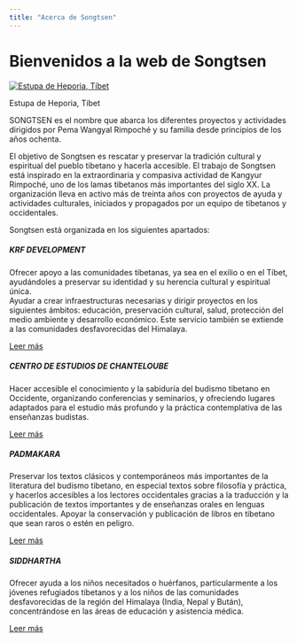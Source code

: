 ```yaml
---
title: "Acerca de Songtsen"
---
```


#  Bienvenidos a la web de Songtsen 

[ ![Estupa de Heporia, Tíbet](/images/img_stoupa-150x150.jpg) ](http://www.songtsen.org/songtsen/wp-content/uploads/sites/2/2013/12/img_stoupa.jpg)

Estupa de Heporia, Tíbet 

SONGTSEN es el nombre que abarca los diferentes proyectos y actividades dirigidos por Pema Wangyal Rimpoché y su familia desde principios de los años ochenta. 

El objetivo de Songtsen es rescatar y preservar la tradición cultural y espiritual del pueblo tibetano y hacerla accesible. El trabajo de Songtsen está inspirado en la extraordinaria y compasiva actividad de Kangyur Rimpoché, uno de los lamas tibetanos más importantes del siglo XX. La organización lleva en activo más de treinta años con proyectos de ayuda y actividades culturales, iniciados y propagados por un equipo de tibetanos y occidentales. 

Songtsen está organizada en los siguientes apartados: 

#####  KRF DEVELOPMENT 

Ofrecer apoyo a las comunidades tibetanas, ya sea en el exilio o en el Tíbet, ayudándoles a preservar su identidad y su herencia cultural y espiritual única.   
Ayudar a crear infraestructuras necesarias y dirigir proyectos en los siguientes ámbitos: educación, preservación cultural, salud, protección del medio ambiente y desarrollo económico. Este servicio también se extiende a las comunidades desfavorecidas del Himalaya. 

[ Leer más ](http://www.songtsen.org/krf/es/)

#####  CENTRO DE ESTUDIOS DE CHANTELOUBE 

Hacer accesible el conocimiento y la sabiduría del budismo tibetano en Occidente, organizando conferencias y seminarios, y ofreciendo lugares adaptados para el estudio más profundo y la práctica contemplativa de las enseñanzas budistas. 

[ Leer más ](http://www.songtsen.org/chanteloube/es/)

#####  PADMAKARA 

Preservar los textos clásicos y contemporáneos más importantes de la literatura del budismo tibetano, en especial textos sobre filosofía y práctica, y hacerlos accesibles a los lectores occidentales gracias a la traducción y la publicación de textos importantes y de enseñanzas orales en lenguas occidentales. Apoyar la conservación y publicación de libros en tibetano que sean raros o estén en peligro. 

[ Leer más ](http://www.songtsen.org/padmakara/es/)

#####  SIDDHARTHA 

Ofrecer ayuda a los niños necesitados o huérfanos, particularmente a los jóvenes refugiados tibetanos y a los niños de las comunidades desfavorecidas de la región del Himalaya (India, Nepal y Bután), concentrándose en las áreas de educación y asistencia médica. 

[ Leer más ](http://www.songtsen.org/siddhartha/es/)
